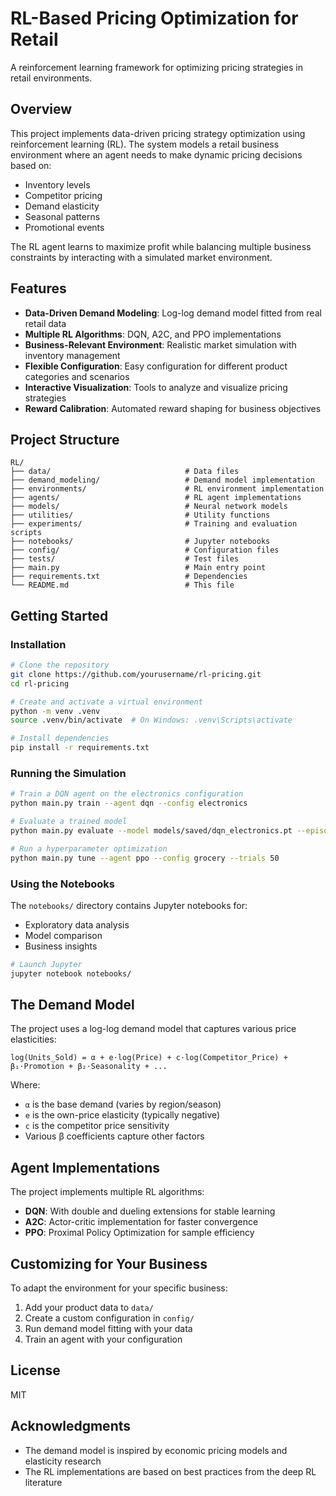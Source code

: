 # RL-Based Pricing Optimization for Retail

A reinforcement learning framework for optimizing pricing strategies in retail environments.

## Overview

This project implements data-driven pricing strategy optimization using reinforcement learning (RL). The system models a retail business environment where an agent needs to make dynamic pricing decisions based on:

- Inventory levels
- Competitor pricing 
- Demand elasticity
- Seasonal patterns
- Promotional events

The RL agent learns to maximize profit while balancing multiple business constraints by interacting with a simulated market environment.

## Features

- **Data-Driven Demand Modeling**: Log-log demand model fitted from real retail data
- **Multiple RL Algorithms**: DQN, A2C, and PPO implementations
- **Business-Relevant Environment**: Realistic market simulation with inventory management
- **Flexible Configuration**: Easy configuration for different product categories and scenarios
- **Interactive Visualization**: Tools to analyze and visualize pricing strategies
- **Reward Calibration**: Automated reward shaping for business objectives

## Project Structure

```
RL/
├── data/                              # Data files
├── demand_modeling/                   # Demand model implementation
├── environments/                      # RL environment implementation
├── agents/                            # RL agent implementations 
├── models/                            # Neural network models
├── utilities/                         # Utility functions
├── experiments/                       # Training and evaluation scripts
├── notebooks/                         # Jupyter notebooks
├── config/                            # Configuration files
├── tests/                             # Test files
├── main.py                            # Main entry point
├── requirements.txt                   # Dependencies
└── README.md                          # This file
```

## Getting Started

### Installation

```bash
# Clone the repository
git clone https://github.com/yourusername/rl-pricing.git
cd rl-pricing

# Create and activate a virtual environment
python -m venv .venv
source .venv/bin/activate  # On Windows: .venv\Scripts\activate

# Install dependencies
pip install -r requirements.txt
```

### Running the Simulation

```bash
# Train a DQN agent on the electronics configuration
python main.py train --agent dqn --config electronics

# Evaluate a trained model
python main.py evaluate --model models/saved/dqn_electronics.pt --episodes 10

# Run a hyperparameter optimization
python main.py tune --agent ppo --config grocery --trials 50
```

### Using the Notebooks

The `notebooks/` directory contains Jupyter notebooks for:
- Exploratory data analysis
- Model comparison
- Business insights

```bash
# Launch Jupyter
jupyter notebook notebooks/
```

## The Demand Model

The project uses a log-log demand model that captures various price elasticities:

```
log(Units_Sold) = α + e⋅log(Price) + c⋅log(Competitor_Price) + β₁⋅Promotion + β₂⋅Seasonality + ...
```

Where:
- `α` is the base demand (varies by region/season)
- `e` is the own-price elasticity (typically negative)
- `c` is the competitor price sensitivity
- Various β coefficients capture other factors

## Agent Implementations

The project implements multiple RL algorithms:

- **DQN**: With double and dueling extensions for stable learning
- **A2C**: Actor-critic implementation for faster convergence
- **PPO**: Proximal Policy Optimization for sample efficiency

## Customizing for Your Business

To adapt the environment for your specific business:

1. Add your product data to `data/`
2. Create a custom configuration in `config/`
3. Run demand model fitting with your data
4. Train an agent with your configuration

## License

MIT

## Acknowledgments

- The demand model is inspired by economic pricing models and elasticity research
- The RL implementations are based on best practices from the deep RL literature 